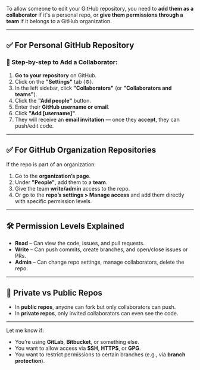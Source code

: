 To allow someone to edit your GitHub repository, you need to **add them as a collaborator** if it's a personal repo, or **give them permissions through a team** if it belongs to a GitHub organization.

---

## ✅ For Personal GitHub Repository

### 🔧 Step-by-step to Add a Collaborator:

1. **Go to your repository** on GitHub.
2. Click on the **"Settings"** tab (⚙️).
3. In the left sidebar, click **"Collaborators"** (or **"Collaborators and teams"**).
4. Click the **"Add people"** button.
5. Enter their **GitHub username or email**.
6. Click **"Add \[username]"**.
7. They will receive an **email invitation** — once they **accept**, they can push/edit code.

---

## ✅ For GitHub Organization Repositories

If the repo is part of an organization:

1. Go to the **organization’s page**.
2. Under **"People"**, add them to a **team**.
3. Give the team **write/admin** access to the repo.
4. Or go to the **repo’s settings > Manage access** and add them directly with specific permission levels.

---

## 🛠️ Permission Levels Explained

* **Read** – Can view the code, issues, and pull requests.
* **Write** – Can push commits, create branches, and open/close issues or PRs.
* **Admin** – Can change repo settings, manage collaborators, delete the repo.

---

## 🔐 Private vs Public Repos

* In **public repos**, anyone can fork but only collaborators can push.
* In **private repos**, only invited collaborators can even see the code.

---

Let me know if:

* You’re using **GitLab**, **Bitbucket**, or something else.
* You want to allow access via **SSH**, **HTTPS**, or **GPG**.
* You want to restrict permissions to certain branches (e.g., via **branch protection**).

